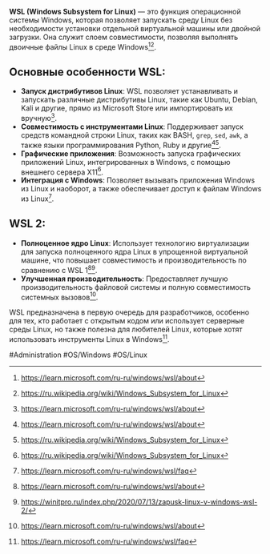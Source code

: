 **WSL (Windows Subsystem for Linux)** — это функция операционной системы Windows, которая позволяет запускать среду Linux без необходимости установки отдельной виртуальной машины или двойной загрузки. Она служит слоем совместимости, позволяя выполнять двоичные файлы Linux в среде Windows[^1_1][^1_3].

## Основные особенности WSL:

- **Запуск дистрибутивов Linux**: WSL позволяет устанавливать и запускать различные дистрибутивы Linux, такие как Ubuntu, Debian, Kali и другие, прямо из Microsoft Store или импортировать их вручную[^1_1].
- **Совместимость с инструментами Linux**: Поддерживает запуск средств командной строки Linux, таких как BASH, `grep`, `sed`, `awk`, а также языки программирования Python, Ruby и другие[^1_1][^1_3].
- **Графические приложения**: Возможность запуска графических приложений Linux, интегрированных в Windows, с помощью внешнего сервера X11[^1_3].
- **Интеграция с Windows**: Позволяет вызывать приложения Windows из Linux и наоборот, а также обеспечивает доступ к файлам Windows из Linux[^1_4].


## WSL 2:

- **Полноценное ядро Linux**: Использует технологию виртуализации для запуска полноценного ядра Linux в упрощенной виртуальной машине, что повышает совместимость и производительность по сравнению с WSL 1[^1_1][^1_6].
- **Улучшенная производительность**: Предоставляет лучшую производительность файловой системы и полную совместимость системных вызовов[^1_1].

WSL предназначена в первую очередь для разработчиков, особенно для тех, кто работает с открытым кодом или использует серверные среды Linux, но также полезна для любителей Linux, которые хотят использовать инструменты Linux в Windows[^1_4].

[^1_1]: https://learn.microsoft.com/ru-ru/windows/wsl/about

[^1_2]: https://www.hostwinds.ru/tutorials/how-to-natively-run-linux-on-windows-10-and-higher

[^1_3]: https://ru.wikipedia.org/wiki/Windows_Subsystem_for_Linux

[^1_4]: https://learn.microsoft.com/ru-ru/windows/wsl/faq

[^1_5]: https://vc.ru/dev/744877-kak-ustanovit-wsl-na-windows-11

[^1_6]: https://winitpro.ru/index.php/2020/07/13/zapusk-linux-v-windows-wsl-2/

[^1_7]: https://en.wikipedia.org/wiki/Windows_Subsystem_for_Linux

[^1_8]: https://habr.com/ru/articles/761256/

#Administration #OS/Windows #OS/Linux